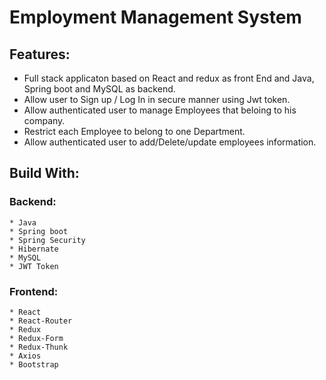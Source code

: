 # Employment Management System

## Features:
 * Full stack applicaton based on React and redux as front End and Java, Spring boot and MySQL as backend.
 * Allow user to Sign up / Log In in secure manner using Jwt token.
 * Allow authenticated user to manage Employees that beloing to his company.
 * Restrict each Employee to belong to one Department. 
 * Allow authenticated user to add/Delete/update employees information.
 
 ## Build With: 
 
  ### Backend:
    * Java
    * Spring boot
    * Spring Security
    * Hibernate
    * MySQL
    * JWT Token
  
  ### Frontend:
    * React 
    * React-Router
    * Redux
    * Redux-Form
    * Redux-Thunk
    * Axios
    * Bootstrap
  
